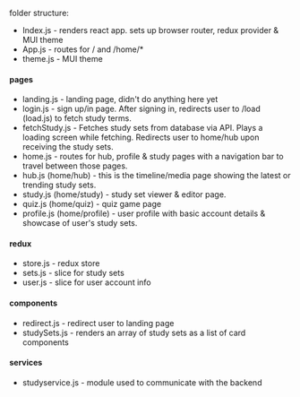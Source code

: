 folder structure:

* Index.js - renders react app. sets up browser router, redux provider & MUI theme
* App.js - routes for / and /home/*
* theme.js - MUI theme

#### pages
* landing.js - landing page, didn't do anything here yet
* login.js - sign up/in page. After signing in, redirects user to /load (load.js) to fetch study terms.
* fetchStudy.js - Fetches study sets from database via API. Plays a loading screen while fetching. Redirects user to home/hub upon receiving the study sets.
* home.js - routes for hub, profile & study pages with a navigation bar to travel between those pages.
* hub.js (home/hub) - this is the timeline/media page showing the latest or trending study sets.
* study.js (home/study) - study set viewer & editor page.
* quiz.js (home/quiz) - quiz game page
* profile.js (home/profile) - user profile with basic account details & showcase of user's study sets.

#### redux
* store.js - redux store
* sets.js - slice for study sets
* user.js - slice for user account info

#### components
* redirect.js - redirect user to landing page
* studySets.js - renders an array of study sets as a list of card components

#### services
* studyservice.js - module used to communicate with the backend